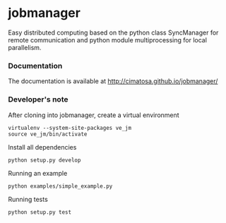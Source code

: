 jobmanager
==========

Easy distributed computing based on the python class SyncManager for remote communication and python module multiprocessing for local parallelism.

### Documentation
The documentation is available at http://cimatosa.github.io/jobmanager/ 

### Developer's note
After cloning into jobmanager, create a virtual environment

    virtualenv --system-site-packages ve_jm
    source ve_jm/bin/activate

Install all dependencies

    python setup.py develop
    
Running an example

    python examples/simple_example.py
   
Running tests

    python setup.py test
